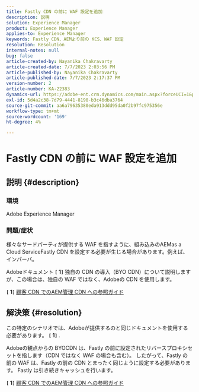 ```yaml
---
title: Fastly CDN の前に WAF 設定を追加
description: 説明
solution: Experience Manager
product: Experience Manager
applies-to: Experience Manager
keywords: Fastly CDN、AEMより前の KCS、WAF 設定
resolution: Resolution
internal-notes: null
bug: false
article-created-by: Nayanika Chakravarty
article-created-date: 7/7/2023 2:03:56 PM
article-published-by: Nayanika Chakravarty
article-published-date: 7/7/2023 2:17:37 PM
version-number: 2
article-number: KA-22383
dynamics-url: https://adobe-ent.crm.dynamics.com/main.aspx?forceUCI=1&pagetype=entityrecord&etn=knowledgearticle&id=0c3b2f16-cf1c-ee11-8f6e-6045bd006ce9
exl-id: 5d4a2c38-7d79-4441-8190-b3c46dba3764
source-git-commit: aa6a79635380eda913ddd95da0f2b97fc975356e
workflow-type: tm+mt
source-wordcount: '169'
ht-degree: 4%

---
```


# Fastly CDN の前に WAF 設定を追加

## 説明 {#description}


### 環境

Adobe Experience Manager

### 問題/症状

様々なサードパーティが提供する WAF を指すように、組み込みのAEMas a Cloud ServiceFastly CDN を設定する必要が生じる場合があります。例えば、 インパーバ。

Adobeドキュメント <b>`[` 1`]` </b> 独自の CDN の導入（BYO CDN）について説明しますが、この場合は、独自の WAF ではなく、Adobeの CDN を使用します。

<b>`[` 1`]` </b> [顧客 CDN でのAEM管理 CDN への参照ガイド](https://experienceleague.adobe.com/docs/experience-manager-cloud-service/content/implementing/content-delivery/cdn.html#point-to-point-CDN)


## 解決策 {#resolution}


この特定のシナリオでは、Adobeが提供するのと同じドキュメントを使用する必要があります。 <b>`[` 1`]` </b>.

Adobeの観点からの BYOCDN は、Fastly の前に設定されたリバースプロキシセットを指します（CDN ではなく WAF の場合も含む）。 したがって、Fastly の前の WAF は、Fastly の前の CDN とまったく同じように設定する必要があります。 Fastly は引き続きキャッシュを行います。

<b>`[` 1`]` </b> [顧客 CDN でのAEM管理 CDN への参照ガイド](https://experienceleague.adobe.com/docs/experience-manager-cloud-service/content/implementing/content-delivery/cdn.html#point-to-point-CDN)
